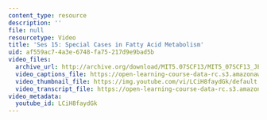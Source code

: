 ```yaml
---
content_type: resource
description: ''
file: null
resourcetype: Video
title: 'Ses 15: Special Cases in Fatty Acid Metabolism'
uid: af559ac7-4a3e-6748-fa75-217d9e9bad5b
video_files:
  archive_url: http://archive.org/download/MIT5.07SCF13/MIT5_07SCF13_JE-Ses15_300k.mp4
  video_captions_file: https://open-learning-course-data-rc.s3.amazonaws.com/5-07sc-biological-chemistry-i-fall-2013/ed9bd8b4503559c69eddc1c9c5800df3_LCiH8faydGk.vtt
  video_thumbnail_file: https://img.youtube.com/vi/LCiH8faydGk/default.jpg
  video_transcript_file: https://open-learning-course-data-rc.s3.amazonaws.com/5-07sc-biological-chemistry-i-fall-2013/a7fb1181b7dfe241dd3d73ab12a87880_LCiH8faydGk.pdf
video_metadata:
  youtube_id: LCiH8faydGk
---
```

